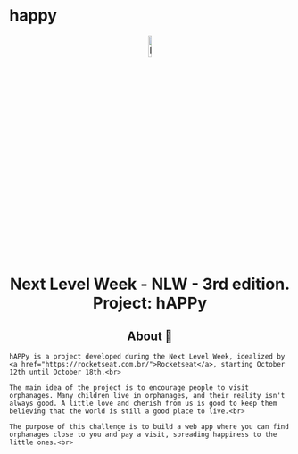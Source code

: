 # happy
<p align="center">
      <img src="https://user-images.githubusercontent.com/59374587/95769432-3c361a00-0c8e-11eb-8ce7-9ee9a66f32af.png" width="10%" alt="Happy Logo"/>
</p>

<h1 align="center">Next Level Week - NLW - 3rd edition. Project: hAPPy</h1>

<h2 align="center">About 📖</h2>
   
<p align="center">

    hAPPy is a project developed during the Next Level Week, idealized by <a href="https://rocketseat.com.br/">Rocketseat</a>, starting October 12th until October 18th.<br>
      
    The main idea of the project is to encourage people to visit orphanages. Many children live in orphanages, and their reality isn't always good. A little love and cherish from us is good to keep them believing that the world is still a good place to live.<br>

    The purpose of this challenge is to build a web app where you can find orphanages close to you and pay a visit, spreading happiness to the little ones.<br>
</p>